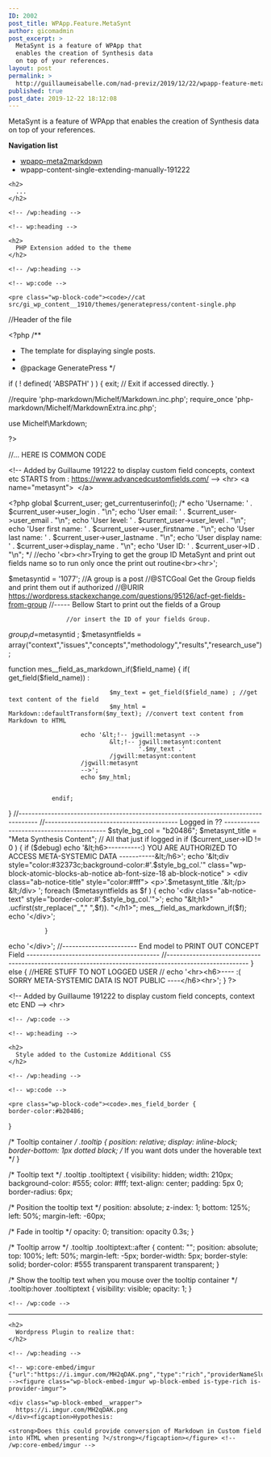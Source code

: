 ```yaml
---
ID: 2002
post_title: WPApp.Feature.MetaSynt
author: gicomadmin
post_excerpt: >
  MetaSynt is a feature of WPApp that
  enables the creation of Synthesis data
  on top of your references.
layout: post
permalink: >
  http://guillaumeisabelle.com/nad-previz/2019/12/22/wpapp-feature-metasynt/
published: true
post_date: 2019-12-22 18:12:08
---
```

<!-- wp:paragraph -->

MetaSynt is a feature of WPApp that enables the creation of Synthesis data on top of your references.

<!-- /wp:paragraph -->

<!-- wp:paragraph -->

**Navigation list**

<!-- /wp:paragraph -->

<!-- wp:list -->

*   [wpapp-meta2markdown][1]
*   wpapp-content-single-extending-manually-191222

<!-- /wp:list -->

<!-- wp:more -->

<!--more-->

<!-- /wp:more -->

<!-- wp:group -->

<div class="wp-block-group">
  <div class="wp-block-group__inner-container">
    <!-- wp:heading -->
    
    <h2>
      ...
    </h2>
    
    <!-- /wp:heading -->
    
    <!-- wp:heading -->
    
    <h2>
      PHP Extension added to the theme
    </h2>
    
    <!-- /wp:heading -->
    
    <!-- wp:code -->
    
    <pre class="wp-block-code"><code>//cat src/gi_wp_content__1910/themes/generatepress/content-single.php
//Header of the file

&lt;?php
/**
 * The template for displaying single posts.
 *
 * @package GeneratePress
 */

if ( ! defined( 'ABSPATH' ) ) {
        exit; // Exit if accessed directly.
}

//require 'php-markdown/Michelf/Markdown.inc.php';
require_once 'php-markdown/Michelf/MarkdownExtra.inc.php';

use Michelf\Markdown;

?>

//... HERE IS COMMON CODE


&lt;!-- Added by Guillaume 191222 to display custom field concepts, context etc
STARTS from : https://www.advancedcustomfields.com/  -->
&lt;hr>
&lt;a name="metasynt">&nbsp; &lt;/a>


&lt;?php global $current_user;
      get_currentuserinfo();
/*
      echo 'Username: ' . $current_user->user_login . "\n";
      echo 'User email: ' . $current_user->user_email . "\n";
      echo 'User level: ' . $current_user->user_level . "\n";
      echo 'User first name: ' . $current_user->user_firstname . "\n";
      echo 'User last name: ' . $current_user->user_lastname . "\n";
      echo 'User display name: ' . $current_user->display_name . "\n";
      echo 'User ID: ' . $current_user->ID . "\n";
 */
//echo '&lt;br>&lt;hr>Trying to get the group ID MetaSynt and print out fields name so to run only once the print out routine&lt;br>&lt;hr>';


$metasyntid = '1077'; //A group is a post
//@STCGoal Get the Group fields and print them out if authorized
//@URIR https://wordpress.stackexchange.com/questions/95126/acf-get-fields-from-group
//----- Bellow Start to print out the fields of a Group

                    //or insert the ID of your fields Group.
$group_id=$metasyntid ;
$metasyntfields = array("context","issues","concepts","methodology","results","research_use");

function mes__field_as_markdown_if($field_name)
{
        if( get_field($field_name)) :

                                $my_text = get_field($field_name) ; //get text content of the field
                                $my_html = Markdown::defaultTransform($my_text); //convert text content from Markdown to HTML

                        echo '&lt;!-- jgwill:metasynt -->
                                &lt;!-- jgwill:metasynt:content
                                        '.$my_text .'
                                /jgwill:metasynt:content
                        /jgwill:metasynt
                        -->';
                        echo $my_html;


                endif;

}
//------------------------------------------------------------------------------------
//----------------------------------------- Logged in ?? -----------------------------------------
$style_bg_col = "b20486";
$metasynt_title = "Meta Synthesis Content";
// All that just if logged in
      if ($current_user->ID != 0 ) {
              if ($debug) echo '&lt;h6>----------:) YOU ARE AUTHORIZED TO ACCESS META-SYSTEMIC DATA -----------&lt;/h6>';
echo '&lt;div style="color:#32373c;background-color:#'.$style_bg_col.'"
    class="wp-block-atomic-blocks-ab-notice ab-font-size-18 ab-block-notice" >
    &lt;div class="ab-notice-title" style="color:#fff">
        &lt;p>'.$metasynt_title .'&lt;/p>
    &lt;/div>
';
              foreach ($metasyntfields as $f )
              {
                      echo '&lt;div class="ab-notice-text" style="border-color:#'.$style_bg_col.'">';
                      echo "&lt;h1>" .ucfirst(str_replace("_"," ",$f)). "&lt;/h1>";
                      mes__field_as_markdown_if($f);
                      echo '&lt;/div>';

              }

echo '&lt;/div>';
//----------------------- End model to PRINT OUT CONCEPT Field -----------------------------------------
//-------------------------------------------------------------------------------------------------------
      }
      else
      {
              //HERE STUFF TO NOT LOGGED USER
              //
              echo '&lt;hr>&lt;h6>---- :( SORRY META-SYSTEMIC DATA IS NOT PUBLIC ----&lt;/h6>&lt;hr>';
      }
?>

&lt;!-- Added by Guillaume 191222 to display custom field concepts, context etc
END -->
&lt;hr>
</code></pre>
    
    <!-- /wp:code -->
    
    <!-- wp:heading -->
    
    <h2>
      Style added to the Customize Additional CSS
    </h2>
    
    <!-- /wp:heading -->
    
    <!-- wp:code -->
    
    <pre class="wp-block-code"><code>.mes_field_border {
	border-color:#b20486;
}

/* Tooltip container */
.tooltip {
  position: relative;
  display: inline-block;
  border-bottom: 1px dotted black; /* If you want dots under the hoverable text */
}

/* Tooltip text */
.tooltip .tooltiptext {
  visibility: hidden;
  width: 210px;
  background-color: #555;
  color: #fff;
  text-align: center;
  padding: 5px 0;
  border-radius: 6px;

  /* Position the tooltip text */
  position: absolute;
  z-index: 1;
  bottom: 125%;
  left: 50%;
  margin-left: -60px;

  /* Fade in tooltip */
  opacity: 0;
  transition: opacity 0.3s;
}

/* Tooltip arrow */
.tooltip .tooltiptext::after {
  content: "";
  position: absolute;
  top: 100%;
  left: 50%;
  margin-left: -5px;
  border-width: 5px;
  border-style: solid;
  border-color: #555 transparent transparent transparent;
}

/* Show the tooltip text when you mouse over the tooltip container */
.tooltip:hover .tooltiptext {
  visibility: visible;
  opacity: 1;
}</code></pre>
    
    <!-- /wp:code -->
  </div>
</div>

<!-- /wp:group -->

<!-- wp:separator -->

<hr class="wp-block-separator" />

<!-- /wp:separator -->

<!-- wp:group -->

<div class="wp-block-group" id="wpapp-meta2markdown">
  <div class="wp-block-group__inner-container">
    <!-- wp:heading -->
    
    <h2>
      Wordpress Plugin to realize that:
    </h2>
    
    <!-- /wp:heading -->
    
    <!-- wp:core-embed/imgur {"url":"https://i.imgur.com/MH2qDAK.png","type":"rich","providerNameSlug":"imgur","className":""} --><figure class="wp-block-embed-imgur wp-block-embed is-type-rich is-provider-imgur">
    
    <div class="wp-block-embed__wrapper">
      https://i.imgur.com/MH2qDAK.png
    </div><figcaption>Hypothesis: 
    
    <strong>Does this could provide conversion of Markdown in Custom field into HTML when presenting ?</strong></figcaption></figure> <!-- /wp:core-embed/imgur -->
  </div>
</div>

<!-- /wp:group -->

 [1]: #wpapp-meta2markdown